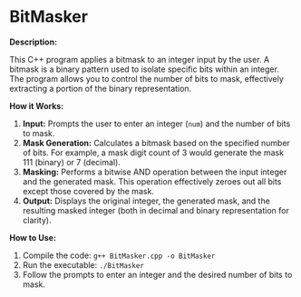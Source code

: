 # BitMasker

**Description:**

This C++ program applies a bitmask to an integer input by the user. A bitmask is a binary pattern used to isolate specific bits within an integer. The program allows you to control the number of bits to mask, effectively extracting a portion of the binary representation.

**How it Works:**

1. **Input:** Prompts the user to enter an integer (`num`) and the number of bits to mask.
2. **Mask Generation:** Calculates a bitmask based on the specified number of bits. For example, a mask digit count of 3 would generate the mask 111 (binary) or 7 (decimal).
3. **Masking:** Performs a bitwise AND operation between the input integer and the generated mask. This operation effectively zeroes out all bits except those covered by the mask.
4. **Output:** Displays the original integer, the generated mask, and the resulting masked integer (both in decimal and binary representation for clarity).

**How to Use:**

1. Compile the code: `g++ BitMasker.cpp -o BitMasker`
2. Run the executable: `./BitMasker`
3. Follow the prompts to enter an integer and the desired number of bits to mask.

